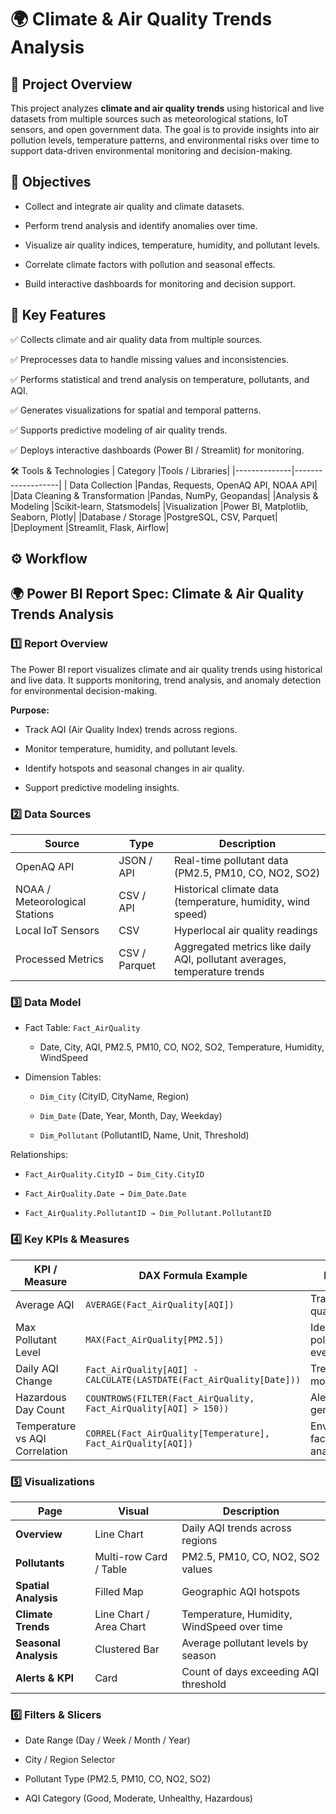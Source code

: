 # 🌍 Climate & Air Quality Trends Analysis
## 🚀 Project Overview

This project analyzes **climate and air quality trends** using historical and live datasets from multiple sources such as meteorological stations, IoT sensors, and open government data.
The goal is to provide insights into air pollution levels, temperature patterns, and environmental risks over time to support data-driven environmental monitoring and decision-making.
## 🎯 Objectives

- Collect and integrate air quality and climate datasets.

- Perform trend analysis and identify anomalies over time.

- Visualize air quality indices, temperature, humidity, and pollutant levels.

- Correlate climate factors with pollution and seasonal effects.

- Build interactive dashboards for monitoring and decision support.

## 🧠 Key Features

✅ Collects climate and air quality data from multiple sources.

✅ Preprocesses data to handle missing values and inconsistencies.
  
✅ Performs statistical and trend analysis on temperature, pollutants, and AQI.

✅ Generates visualizations for spatial and temporal patterns.

✅ Supports predictive modeling of air quality trends.

✅ Deploys interactive dashboards (Power BI / Streamlit) for monitoring.

🛠️ Tools & Technologies
| Category	    |Tools / Libraries|
|--------------|-------------------|
| Data Collection	                 |Pandas, Requests, OpenAQ API, NOAA API|
|Data Cleaning & Transformation    |Pandas, NumPy, Geopandas|
|Analysis & Modeling	             |Scikit-learn, Statsmodels|
|Visualization                     |Power BI, Matplotlib, Seaborn, Plotly|
|Database / Storage                |PostgreSQL, CSV, Parquet|
|Deployment                        |Streamlit, Flask, Airflow|

## ⚙️ Workflow
## 🌍 Power BI Report Spec: Climate & Air Quality Trends Analysis
### 1️⃣ Report Overview

The Power BI report visualizes climate and air quality trends using historical and live data. It supports monitoring, trend analysis, and anomaly detection for environmental decision-making.

**Purpose:**

- Track AQI (Air Quality Index) trends across regions.

- Monitor temperature, humidity, and pollutant levels.

- Identify hotspots and seasonal changes in air quality.

- Support predictive modeling insights.
### 2️⃣ Data Sources
|Source	                             |Type	            |Description
|------------------------------------|------------------|----------------------------------------------------------------------|
|OpenAQ API                          |	JSON / API	    |Real-time pollutant data (PM2.5, PM10, CO, NO2, SO2)|
|NOAA / Meteorological Stations      |	CSV / API	      |Historical climate data (temperature, humidity, wind speed)|
|Local IoT Sensors                   |	CSV	            |Hyperlocal air quality readings|
|Processed Metrics                   |	CSV / Parquet   |Aggregated metrics like daily AQI, pollutant averages, temperature trends|

### 3️⃣ Data Model

- Fact Table: `Fact_AirQuality`

   - Date, City, AQI, PM2.5, PM10, CO, NO2, SO2, Temperature, Humidity, WindSpeed

- Dimension Tables:

  - `Dim_City` (CityID, CityName, Region)

  - `Dim_Date` (Date, Year, Month, Day, Weekday)

  - `Dim_Pollutant` (PollutantID, Name, Unit, Threshold)

Relationships:

- `Fact_AirQuality.CityID → Dim_City.CityID`

- `Fact_AirQuality.Date → Dim_Date.Date`

- `Fact_AirQuality.PollutantID → Dim_Pollutant.PollutantID`

### 4️⃣ Key KPIs & Measures

| KPI / Measure                  | DAX Formula Example                                                 | Purpose                        |
| ------------------------------ | ------------------------------------------------------------------- | ------------------------------ |
| Average AQI                    | `AVERAGE(Fact_AirQuality[AQI])`                                     | Track air quality trends       |
| Max Pollutant Level            | `MAX(Fact_AirQuality[PM2.5])`                                       | Identify peak pollution events |
| Daily AQI Change               | `Fact_AirQuality[AQI] - CALCULATE(LASTDATE(Fact_AirQuality[Date]))` | Trend monitoring               |
| Hazardous Day Count            | `COUNTROWS(FILTER(Fact_AirQuality, Fact_AirQuality[AQI] > 150))`    | Alert generation               |
| Temperature vs AQI Correlation | `CORREL(Fact_AirQuality[Temperature], Fact_AirQuality[AQI])`        | Environmental factor analysis  |

### 5️⃣ Visualizations

| Page                  | Visual                  | Description                                |
| --------------------- | ----------------------- | ------------------------------------------ |
| **Overview**          | Line Chart              | Daily AQI trends across regions            |
| **Pollutants**        | Multi-row Card / Table  | PM2.5, PM10, CO, NO2, SO2 values           |
| **Spatial Analysis**  | Filled Map              | Geographic AQI hotspots                    |
| **Climate Trends**    | Line Chart / Area Chart | Temperature, Humidity, WindSpeed over time |
| **Seasonal Analysis** | Clustered Bar           | Average pollutant levels by season         |
| **Alerts & KPI**      | Card                    | Count of days exceeding AQI threshold      |



### 6️⃣ Filters & Slicers

- Date Range (Day / Week / Month / Year)

- City / Region Selector

- Pollutant Type (PM2.5, PM10, CO, NO2, SO2)

- AQI Category (Good, Moderate, Unhealthy, Hazardous)
